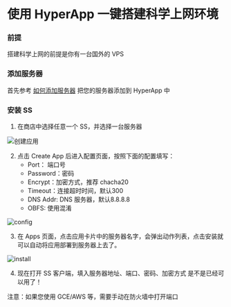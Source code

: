 # 使用 HyperApp 一键搭建科学上网环境


### 前提

搭建科学上网的前提是你有一台国外的 VPS

### 添加服务器

首先参考 [如何添加服务器](./Add-Server.md) 把您的服务器添加到 HyperApp 中

### 安装 SS

1. 在商店中选择任意一个 SS，并选择一台服务器

![创建应用](../images/wall/create.png)

2. 点击 Create App 后进入配置页面，按照下面的配置填写：
    * Port： 端口号
    * Password：密码
    * Encrypt：加密方式，推荐 chacha20
    * Timeout：连接超时时间，默认300
    * DNS Addr: DNS 服务器，默认8.8.8.8
    * OBFS: 使用混淆

![config](../images/wall/config.png)

3. 在 Apps 页面，点击应用卡片中的服务器名字，会弹出动作列表，点击安装就可以自动将应用部署到服务器上去了。

![install](../images/wall/install.png)

4. 现在打开 SS 客户端，填入服务器地址、端口、密码、加密方式 是不是已经可以用了！

注意：如果您使用 GCE/AWS 等，需要手动在防火墙中打开端口



